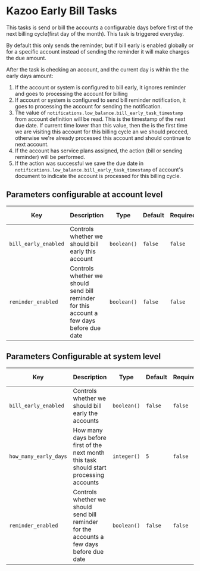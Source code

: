 # Kazoo Early Bill Tasks

This tasks is send or bill the accounts a configurable days before first of the next billing cycle(first day of the month). This task is triggered everyday.

By default this only sends the reminder, but if bill early is enabled globally or for a specific account instead of sending the reminder it will make charges the due amount.

After the task is checking an account, and the current day is within the the early days amount:

1. If the account or system is configured to bill early, it ignores reminder and goes to processing the account for billing
1. If account or system is configured to send bill reminder notification, it goes to processing the account for sending the notification.
1. The value of `notifications.low_balance.bill_early_task_timestamp` from account definition will be read. This is the timestamp of the next due date. If current time lower than this value, then the is the first time we are visiting this account for this billing cycle an we should proceed, otherwise we're already processed this account and should continue to next account.
1. If the account has service plans assigned, the action (bill or sending reminder) will be performed.
1. If the action was successful we save the due date in `notifications.low_balance.bill_early_task_timestamp` of account's document to indicate the account is processed for this billing cycle.

## Parameters configurable at account level

Key | Description | Type | Default | Required | Support Level
--- | ----------- | ---- | ------- | -------- | -------------
`bill_early_enabled` | Controls whether we should bill early this account | `boolean()` | `false` | `false` |
`reminder_enabled` | Controls whether we should send bill reminder for this account a few days before due date | `boolean()` | `false` | `false` |


## Parameters Configurable at system level

Key | Description | Type | Default | Required | Support Level
--- | ----------- | ---- | ------- | -------- | -------------
`bill_early_enabled` | Controls whether we should bill early the accounts | `boolean()` | `false` | `false` |
`how_many_early_days` | How many days before first of the next month this task should start processing accounts | `integer()` | `5` | `false` |
`reminder_enabled` | Controls whether we should send bill reminder for the accounts a few days before due date | `boolean()` | `false` | `false` |
